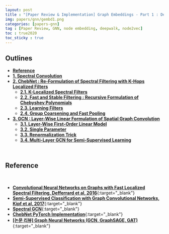 ```yaml
---
layout: post
title : "[Paper Review & Implementation] Graph Embeddings - Part 1 : DeepWalk, Node2Vec"
img: papers/gnn/gembd1.png
categories: [papers-gnn]  
tag : [Paper Review, GNN, node embedding, deepwalk, node2vec]
toc : true2020
toc_sticky : true
---
```


## **Outlines**

- [**Reference**](#reference)
- [**1. Spectral Convolution**](#1-spectral-convolution)
- [**2. ChebNet : Re-Formulation of Spectral Filtering with K-Hops Localized Filters**](#2-chebnet--re-formulation-of-spectral-filtering-with-k-hops-localized-filters)
    - [**2.1. K-Localized Spectral Filters**](#21-k-localized-spectral-filters)
    - [**2.2. Fast and Stable Filtering : Recursive Formulation of Chebyshev Polynomials**](#22-fast-and-stable-filtering--recursive-formulation-of-chebyshev-polynomials) 
    - [**2.3. Learning Filters**](#23-learning-filters) 
    - [**2.4. Group Coarsening and Fast Pooling**](#24-group-coarsening-and-fast-pooling) 
- [**3. GCN : Layer-Wise Linear Formulation of Spatial Graph Convolution**](#3-gcn--layer-wise-linear-formulation-of-spatial-graph-convolution)
    - [**3.1. Layer-Wise First-Order Linear Model**](#31-layer-wise-first-order-linear-model)
    - [**3.2. Single Parameter**](#32-single-parameter)    
    - [**3.3. Renormalization Trick**](#33-renormalization-trick)    
    - [**3.4. Multi-Layer GCN for Semi-Supervised Learning**](#34-multi-layer-gcn-for-semi-supervised-learning)    

<br/>

## **Reference**

<br/>

- [**Convolutional Neural Networks on Graphs with Fast Localized Spectral Filtering, Defferrard et al, 2016**](https://arxiv.org/pdf/1606.09375.pdf){:target="_blank"}
- [**Semi-Supervised Classification with Graph Convolutional Networks, Kipf et al, 2017**](https://arxiv.org/pdf/1609.02907.pdf){:target="_blank"}
- [**Spectral GCN**](https://tootouch.github.io/research/spectral_gcn/){:target="_blank"}
- [**ChebNet PyTorch Implementation**](https://github.com/dsgiitr/graph_nets/blob/master/ChebNet/Chebnet_Blog%2BCode.ipynb){:target="_blank"}
- [**[논문 리뷰] Graph Neural Networks (GCN, GraphSAGE, GAT)**](https://www.youtube.com/watch?v=yY-DpulpUwk){:target="_blank"}

<br/>